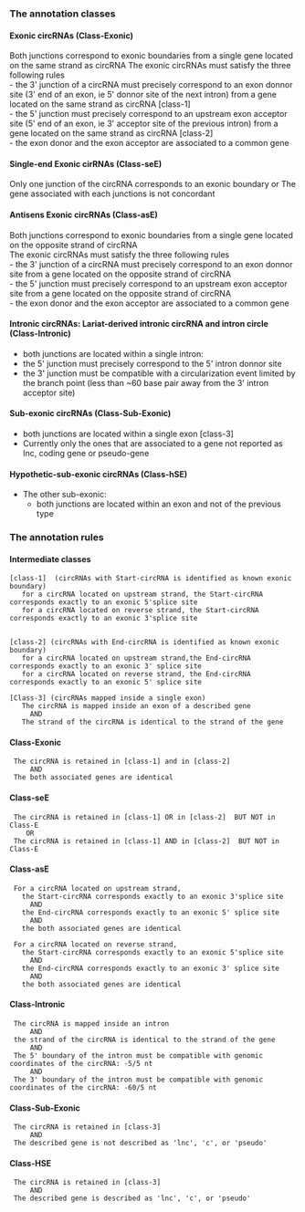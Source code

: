 
### The annotation classes

#### Exonic circRNAs   (Class-Exonic)
   Both junctions correspond to exonic boundaries from a single gene located on the same strand as circRNA
   The exonic circRNAs must satisfy the three following rules  
      - the 3' junction of a circRNA must precisely correspond to an exon donnor site (3' end of an exon, ie 5' donnor site of the next intron) from a gene located on the same strand as circRNA [class-1]    
      - the 5' junction must precisely correspond to an upstream exon acceptor site (5' end of an exon, ie 3' acceptor site of the previous intron) from a gene located on the same strand as circRNA [class-2]     
      - the exon donor and the exon acceptor are associated to a common gene
      
#### Single-end Exonic cirRNAs (Class-seE)
   Only one junction of the circRNA corresponds to an exonic boundary
   or
   The gene associated with each junctions is not concordant
   
#### Antisens Exonic circRNAs   (Class-asE)
   Both junctions correspond to exonic boundaries from a single gene located on the opposite strand of circRNA  
   The exonic circRNAs must satisfy the three following rules  
      - the 3' junction of a circRNA must precisely correspond to an exon donnor site from a gene located on the opposite strand of circRNA     
      - the 5' junction must precisely correspond to an upstream exon acceptor site from a gene located on the opposite strand of circRNA  
      - the exon donor and the exon acceptor are associated to a common gene
      
#### Intronic circRNAs: Lariat-derived intronic circRNA and intron circle  (Class-Intronic)
  - both junctions are located within a single intron:
  - the 5' junction must precisely correspond to the 5' intron donnor site
  - the 3' junction must be compatible with a circularization event limited by the branch point (less than ~60 base pair away from the 3' intron acceptor site) 

#### Sub-exonic circRNAs  (Class-Sub-Exonic)
   - both junctions are located within a single exon  [class-3]
   - Currently only the ones that are associated to a gene not reported as lnc, coding gene or pseudo-gene

#### Hypothetic-sub-exonic circRNAs    (Class-hSE)
   - The other sub-exonic:
      - both junctions are located within an exon and not of the previous type
      
      
      
      
 
### The annotation rules
 
 ####    Intermediate classes
    [class-1]  (circRNAs with Start-circRNA is identified as known exonic boundary)
       for a circRNA located on upstream strand, the Start-circRNA corresponds exactly to an exonic 5'splice site 
       for a circRNA located on reverse strand, the Start-circRNA corresponds exactly to an exonic 3'splice site


    [class-2] (circRNAs with End-circRNA is identified as known exonic boundary)
       for a circRNA located on upstream strand,the End-circRNA corresponds exactly to an exonic 3' splice site
       for a circRNA located on reverse strand, the End-circRNA corresponds exactly to an exonic 5' splice site
     
    [Class-3] (circRNAs mapped inside a single exon) 
       The circRNA is mapped inside an exon of a described gene      
         AND  
       The strand of the circRNA is identical to the strand of the gene


####     Class-Exonic   
     The circRNA is retained in [class-1] and in [class-2]    
         AND   
     The both associated genes are identical
   
####     Class-seE
     The circRNA is retained in [class-1] OR in [class-2]  BUT NOT in Class-E
        OR
     The circRNA is retained in [class-1] AND in [class-2]  BUT NOT in Class-E
     
####     Class-asE   
     For a circRNA located on upstream strand, 
       the Start-circRNA corresponds exactly to an exonic 3'splice site 
         AND
       the End-circRNA corresponds exactly to an exonic 5' splice site
         AND
       the both associated genes are identical
     
     For a circRNA located on reverse strand, 
       the Start-circRNA corresponds exactly to an exonic 5'splice site
         AND
       the End-circRNA corresponds exactly to an exonic 3' splice site
         AND
       the both associated genes are identical

####    Class-Intronic
     The circRNA is mapped inside an intron    
         AND
     the strand of the circRNA is identical to the strand of the gene
         AND
     The 5' boundary of the intron must be compatible with genomic coordinates of the circRNA: -5/5 nt
         AND
     The 3' boundary of the intron must be compatible with genomic coordinates of the circRNA: -60/5 nt

     
 ####   Class-Sub-Exonic
     The circRNA is retained in [class-3]
         AND
     The described gene is not described as 'lnc', 'c', or 'pseudo'


 ####   Class-HSE
     The circRNA is retained in [class-3]
         AND
     The described gene is described as 'lnc', 'c', or 'pseudo'








